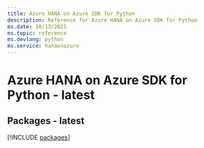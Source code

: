 ```yaml
---
title: Azure HANA on Azure SDK for Python
description: Reference for Azure HANA on Azure SDK for Python
ms.date: 10/13/2025
ms.topic: reference
ms.devlang: python
ms.service: hanaonazure
---
```

# Azure HANA on Azure SDK for Python - latest
## Packages - latest
[!INCLUDE [packages](hana-on-azure-index.md)]